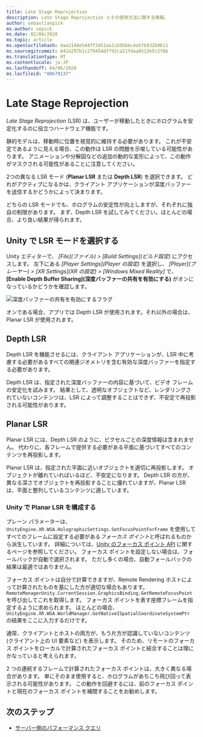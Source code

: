 ```yaml
---
title: Late Stage Reprojection
description: Late Stage Reprojection とその使用方法に関する情報。
author: sebastianpick
ms.author: sepick
ms.date: 02/04/2020
ms.topic: article
ms.openlocfilehash: 4aa1148e544ff3451aa1cb956bc4a5fb932b9611
ms.sourcegitcommit: 642a297b1c279454df792ca21fdaa9513b5c2f8b
ms.translationtype: HT
ms.contentlocale: ja-JP
ms.lasthandoff: 04/06/2020
ms.locfileid: "80679137"
---
```

# <a name="late-stage-reprojection"></a>Late Stage Reprojection

*Late Stage Reprojection* (LSR) は、ユーザーが移動したときにホログラムを安定化するのに役立つハードウェア機能です。

静的モデルは、移動時に位置を視覚的に維持する必要があります。 これが不安定であるように見える場合、この動作は LSR の問題を示唆している可能性があります。 アニメーションや分解図などの追加の動的な変形によって、この動作がマスクされる可能性があることに注意してください。

2つの異なる LSR モード (**Planar LSR** または **Depth LSR**) を選択できます。 どれがアクティブになるかは、クライアント アプリケーションが深度バッファーを送信するかどうかによって決まります。

どちらの LSR モードでも、ホログラムの安定性が向上しますが、それぞれに独自の制限があります。 まず、Depth LSR を試してみてください。ほとんどの場合、より良い結果が得られます。

## <a name="choose-lsr-mode-in-unity"></a>Unity で LSR モードを選択する

Unity エディターで、 *[File]\(ファイル\) > [Build Settings]\(ビルド設定\)* にアクセスします。 左下にある *[Player Settings]\(Player の設定\)* を選択し、 *[Player]\(プレーヤー\) > [XR Settings]\(XR の設定\) > [Windows Mixed Reality]* で、 **[Enable Depth Buffer Sharing]\(深度バッファーの共有を有効にする\)** がオンになっているかどうかを確認します。

![深度バッファーの共有を有効にするフラグ](./media/unity-depth-buffer-sharing-enabled.png)

オンである場合、アプリでは Depth LSR が使用されます。それ以外の場合は、Planar LSR が使用されます。

## <a name="depth-lsr"></a>Depth LSR

Depth LSR を機能させるには、クライアント アプリケーションが、LSR 中に考慮する必要があるすべての関連ジオメトリを含む有効な深度バッファーを指定する必要があります。

Depth LSR は、指定された深度バッファーの内容に基づいて、ビデオ フレームの安定化を試みます。 結果として、透明なオブジェクトなど、レンダリングされていないコンテンツは、LSR によって調整することはできず、不安定で再投影される可能性があります。

## <a name="planar-lsr"></a>Planar LSR

Planar LSR には、Depth LSR のように、ピクセルごとの深度情報は含まれません。 代わりに、各フレームで提供する必要がある平面に基づいてすべてのコンテンツを再投影します。

Planar LSR は、指定された平面に近いオブジェクトを適切に再投影します。 オブジェクトが離れていればいるほど、不安定になります。 Depth LSR の方が、異なる深さでオブジェクトを再投影することに優れていますが、Planar LSR は、平面と整列しているコンテンツに適しています。

### <a name="configure-planar-lsr-in-unity"></a>Unity で Planar LSR を構成する

プレーン パラメーターは、`UnityEngine.XR.WSA.HolographicSettings.SetFocusPointForFrame` を使用してすべてのフレームに設定する必要がある*フォーカス ポイント*と呼ばれるものから派生しています。 詳細については、[Unity のフォーカス ポイント API](https://docs.microsoft.com/windows/mixed-reality/focus-point-in-unity) に関するページを参照してください。 フォーカス ポイントを設定しない場合は、フォールバックが自動で選択されます。 ただし多くの場合、自動フォールバックの結果は最適ではありません。

フォーカス ポイントは自分で計算できますが、Remote Rendering ホストによって計算されたものを基にした方が適切な場合もあります。 `RemoteManagerUnity.CurrentSession.GraphicsBinding.GetRemoteFocusPoint` を呼び出してこれを取得します。 フォーカス ポイントを表す座標フレームを指定するように求められます。 ほとんどの場合、`UnityEngine.XR.WSA.WorldManager.GetNativeISpatialCoordinateSystemPtr` の結果をここに入力するだけです。

通常、クライアントとホストの両方が、もう片方が認識していないコンテンツ (クライアント上の UI 要素など) を表示します。 そのため、リモートのフォーカス ポイントをローカルで計算されたフォーカス ポイントと結合することは理にかなっていると考えられます。

2 つの連続するフレームで計算されたフォーカス ポイントは、大きく異なる場合があります。 単にそのまま使用すると、ホログラムがあちこち飛び回って表示される可能性があります。 この動作を回避するには、前のフォーカス ポイントと現在のフォーカス ポイントを補間することをお勧めします。

## <a name="next-steps"></a>次のステップ

* [サーバー側のパフォーマンス クエリ](performance-queries.md)
